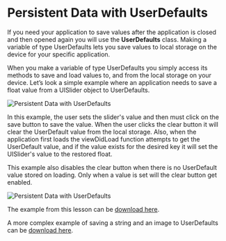 # Persistent Data with UserDefaults

If you need your application to save values after the application is closed and then opened again you will use the **UserDefaults** class. Making a variable of type UserDefaults lets you save values to local storage on the device for your specific application.

When you make a variable of type UserDefaults you simply access its methods to save and load values to, and from the local storage on your device. Let’s look a simple example where an application needs to save a float value from a UISlider object to UserDefaults.

![Persistent Data with UserDefaults](/F2020/assets/img/UserDefaults_1.png)

In this example, the user sets the slider's value and then must click on the save button to save the value. When the user clicks the clear button it will clear the UserDefault value from the local storage. Also, when the application first loads the viewDidLoad function attempts to get the UserDefault value, and if the value exists for the desired key it will set the UISlider's value to the restored float.

This example also disables the clear button when there is no UserDefault value stored on loading. Only when a value is set will the clear button get enabled.

![Persistent Data with UserDefaults](/F2020/assets/img/UserDefaults_2.png)

The example from this lesson can be [download here](/mad9137/assets/downloads/UserDefaults.zip).

A more complex example of saving a string and an image to UserDefaults can be [download here](/mad9137/assets/downloads/UserDefaultsWithImage.zip).
